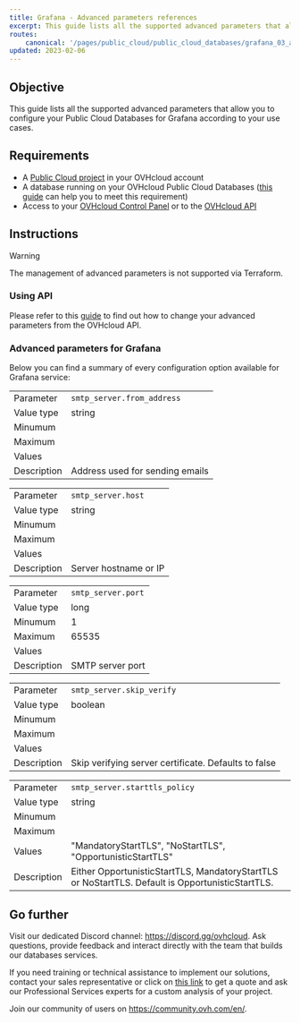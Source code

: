 ```yaml
---
title: Grafana - Advanced parameters references
excerpt: This guide lists all the supported advanced parameters that allow you to configure your Public Cloud Databases for Grafana according to your use cases
routes:
    canonical: '/pages/public_cloud/public_cloud_databases/grafana_03_advanced_parameters_references'
updated: 2023-02-06
---
```


<style>
#content table,
.ovh-documentation table {margin-bottom:25px;overflow:unset !important;}

#content tbody,
.ovh-documentation tbody {display: inline-table !important;width:100% !important;}

#content thead,
.ovh-documentation thead {display:none}

#content tr:nth-child(2n),
.ovh-documentation tr:nth-child(2n) {
  background: none !important;
}
#content td:first-child,
.ovh-documentation td:first-child {
  background:#efefef;
  font-weight:600;
  vertical-align:top;
  width:11ch;
}
</style>

## Objective

This guide lists all the supported advanced parameters that allow you to configure your Public Cloud Databases for Grafana according to your use cases.

## Requirements

- A [Public Cloud project](https://www.ovhcloud.com/es-es/public-cloud/) in your OVHcloud account   
- A database running on your OVHcloud Public Cloud Databases ([this guide](/pages/public_cloud/public_cloud_databases/databases_01_order_control_panel) can help you to meet this requirement)   
- Access to your [OVHcloud Control Panel](https://www.ovh.com/auth/?action=gotomanager&from=https://www.ovh.es/&ovhSubsidiary=es) or to the [OVHcloud API](https://api.ovh.com/console/)   

## Instructions

> [!warning]
>
> The management of advanced parameters is not supported via Terraform.
>

### Using API

Please refer to this [guide](/pages/public_cloud/public_cloud_databases/databases_03_advanced_configuration#using-api) to find out how to change your advanced parameters from the OVHcloud API.

### Advanced parameters for Grafana

Below you can find a summary of every configuration option available for Grafana service:

| | |
|---|---|
| Parameter | `smtp_server.from_address` |
| Value type | string |
| Minumum | |
| Maximum | |
| Values | |
| Description | Address used for sending emails |

| | |
|---|---|
| Parameter | `smtp_server.host` |
| Value type | string |
| Minumum | |
| Maximum | |
| Values | |
| Description | Server hostname or IP |

| | |
|---|---|
| Parameter | `smtp_server.port` |
| Value type | long |
| Minumum | 1 |
| Maximum | 65535  |
| Values | |
| Description | SMTP server port |

| | |
|---|---|
| Parameter | `smtp_server.skip_verify` |
| Value type | boolean |
| Minumum | |
| Maximum | |
| Values | |
| Description | Skip verifying server certificate. Defaults to false |

| | |
|---|---|
| Parameter | `smtp_server.starttls_policy` |
| Value type | string |
| Minumum | |
| Maximum | |
| Values | "MandatoryStartTLS", "NoStartTLS", "OpportunisticStartTLS" |
| Description | Either OpportunisticStartTLS, MandatoryStartTLS or NoStartTLS. Default is OpportunisticStartTLS. |

## Go further

Visit our dedicated Discord channel: <https://discord.gg/ovhcloud>. Ask questions, provide feedback and interact directly with the team that builds our databases services.

If you need training or technical assistance to implement our solutions, contact your sales representative or click on [this link](https://www.ovhcloud.com/es-es/professional-services/) to get a quote and ask our Professional Services experts for a custom analysis of your project.

Join our community of users on <https://community.ovh.com/en/>.
